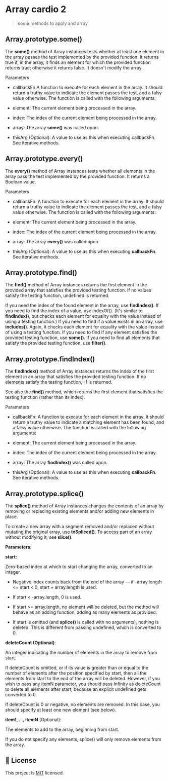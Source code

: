 
# Array cardio 2

> some methods to apply and array

## Array.prototype.some()

The **some()** method of Array instances tests whether at least one element in the array passes the test implemented by the provided function. It returns true if, in the array, it finds an element for which the provided function returns true; otherwise it returns false. It doesn't modify the array.

Parameters
- callbackFn
A function to execute for each element in the array. It should return a truthy value to indicate the element passes the test, and a falsy value otherwise. The function is called with the following arguments:

- element:
The current element being processed in the array.

- index:
The index of the current element being processed in the array.

- array:
The array **some()** was called upon.

- thisArg (Optional):
A value to use as this when executing callbackFn. See iterative methods.

## Array.prototype.every()
The **every()** method of Array instances tests whether all elements in the array pass the test implemented by the provided function. It returns a Boolean value.

Parameters
- callbackFn:
A function to execute for each element in the array. It should return a truthy value to indicate the element passes the test, and a falsy value otherwise. The function is called with the following arguments:

- element:
The current element being processed in the array.

- index:
The index of the current element being processed in the array.

- array:
The array **every()** was called upon.

- thisArg (Optional):
A value to use as this when executing **callbackFn**. See iterative methods.

## Array.prototype.find()
The **find()** method of Array instances returns the first element in the provided array that satisfies the provided testing function. If no values satisfy the testing function, undefined is returned.

If you need the index of the found element in the array, use **findIndex()**.
If you need to find the index of a value, use indexOf(). (It's similar to **findIndex()**, but checks each element for equality with the value instead of using a testing function.)
If you need to find if a value exists in an array, use **includes()**. Again, it checks each element for equality with the value instead of using a testing function.
If you need to find if any element satisfies the provided testing function, use **some()**.
If you need to find all elements that satisfy the provided testing function, use **filter()**.

## Array.prototype.findIndex()
The **findIndex()** method of Array instances returns the index of the first element in an array that satisfies the provided testing function. If no elements satisfy the testing function, -1 is returned.

See also the **find()** method, which returns the first element that satisfies the testing function (rather than its index).

Parameters
- callbackFn:
A function to execute for each element in the array. It should return a truthy value to indicate a matching element has been found, and a falsy value otherwise. The function is called with the following arguments:

- element:
The current element being processed in the array.

- index:
The index of the current element being processed in the array.

- array:
The array **findIndex()** was called upon.

- thisArg (Optional):
A value to use as this when executing **callbackFn**. See iterative methods.

## Array.prototype.splice()
The **splice()** method of Array instances changes the contents of an array by removing or replacing existing elements and/or adding new elements in place.

To create a new array with a segment removed and/or replaced without mutating the original array, use **toSpliced()**. To access part of an array without modifying it, see **slice()**.

**Parameters:**

**start:**

Zero-based index at which to start changing the array, converted to an integer.

- Negative index counts back from the end of the array — if -array.length <= start < 0, start + array.length is used.

- If start < -array.length, 0 is used.

- If start >= array.length, no element will be deleted, but the method will behave as an adding function, adding as many elements as provided.

- If start is omitted (and **splice()** is called with no arguments), nothing is deleted. This is different from passing undefined, which is converted to 0.

**deleteCount (Optional)**:

An integer indicating the number of elements in the array to remove from start.

If deleteCount is omitted, or if its value is greater than or equal to the number of elements after the position specified by start, then all the elements from start to the end of the array will be deleted. However, if you wish to pass any itemN parameter, you should pass Infinity as deleteCount to delete all elements after start, because an explicit undefined gets converted to 0.

If deleteCount is 0 or negative, no elements are removed. In this case, you should specify at least one new element (see below).

**item1**, …, **itemN** (Optional):

The elements to add to the array, beginning from start.

If you do not specify any elements, splice() will only remove elements from the array.


## 📝 License

This project is [MIT](./MIT.md) licensed.
